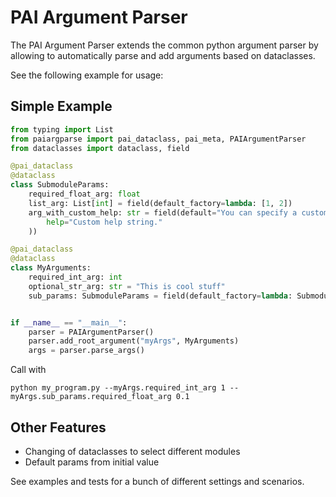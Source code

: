 # PAI Argument Parser

The PAI Argument Parser extends the common python argument parser by allowing to automatically parse and add arguments 
based on dataclasses.

See the following example for usage:

## Simple Example

```python
from typing import List
from paiargparse import pai_dataclass, pai_meta, PAIArgumentParser
from dataclasses import dataclass, field

@pai_dataclass
@dataclass
class SubmoduleParams:
    required_float_arg: float
    list_arg: List[int] = field(default_factory=lambda: [1, 2])
    arg_with_custom_help: str = field(default="You can specify a custom help string", metadata=pai_meta(
        help="Custom help string."
    ))

@pai_dataclass
@dataclass
class MyArguments:
    required_int_arg: int
    optional_str_arg: str = "This is cool stuff"
    sub_params: SubmoduleParams = field(default_factory=lambda: SubmoduleParams(required_float_arg=2))


if __name__ == "__main__":
    parser = PAIArgumentParser()
    parser.add_root_argument("myArgs", MyArguments)
    args = parser.parse_args()
```

Call with
```shell
python my_program.py --myArgs.required_int_arg 1 --myArgs.sub_params.required_float_arg 0.1
```

## Other Features

* Changing of dataclasses to select different modules
* Default params from initial value

See examples and tests for a bunch of different settings and scenarios.